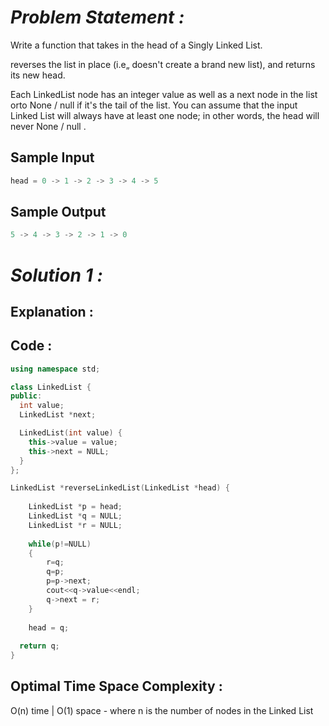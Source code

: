# *Problem Statement :*

Write a function that takes in the head of a Singly Linked List. 

reverses the list in place (i.e„ doesn't create a brand new list), and returns its new head. 

Each LinkedList node has an integer value as well as a next node in the list orto None / null if it's the tail of the list. You can assume that the input Linked List will always have at least one node; in other words, the head will never None / null .

## Sample Input

```cpp
head = 0 -> 1 -> 2 -> 3 -> 4 -> 5
```

## Sample Output

```cpp
5 -> 4 -> 3 -> 2 -> 1 -> 0
```

# *Solution 1 :*

## Explanation :



## Code :

```cpp
using namespace std;

class LinkedList {
public:
  int value;
  LinkedList *next;

  LinkedList(int value) {
    this->value = value;
    this->next = NULL;
  }
};

LinkedList *reverseLinkedList(LinkedList *head) {
	
	LinkedList *p = head;
	LinkedList *q = NULL;
	LinkedList *r = NULL;
	
	while(p!=NULL)
	{
		r=q;
		q=p;
		p=p->next;
		cout<<q->value<<endl;
		q->next = r;
	}
	
	head = q;
	
  return q;
}
```

## Optimal Time Space Complexity :

O(n) time | O(1) space - where n is the number of nodes in the Linked List